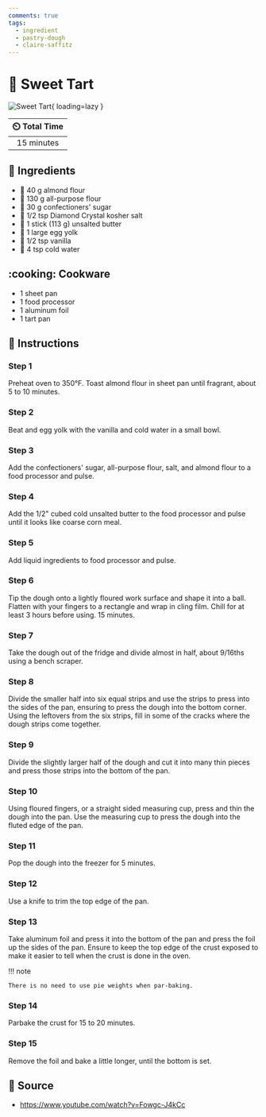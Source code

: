 ```yaml
---
comments: true
tags:
  - ingredient
  - pastry-dough
  - claire-saffitz
---
```

# :pie: Sweet Tart

![Sweet Tart][1]{ loading=lazy }

| :timer_clock: Total Time |
|:-----------------------: |
| 15 minutes |

## :salt: Ingredients

- :chestnut: 40 g almond flour
- :ear_of_rice: 130 g all-purpose flour
- :candy: 30 g confectioners' sugar
- :salt: 1/2 tsp Diamond Crystal kosher salt
- :butter: 1 stick (113 g) unsalted butter
- :egg: 1 large egg yolk
- :icecream: 1/2 tsp vanilla
- :ice_cube: 4 tsp cold water

## :cooking: Cookware

- 1 sheet pan
- 1 food processor
- 1 aluminum foil
- 1 tart pan

## :pencil: Instructions

### Step 1

Preheat oven to 350°F. Toast almond flour in sheet pan until fragrant, about 5 to 10 minutes.

### Step 2

Beat and egg yolk with the vanilla and cold water in a small bowl.

### Step 3

Add the confectioners' sugar, all-purpose flour, salt, and almond flour to a food processor and pulse.

### Step 4

Add the 1/2" cubed cold unsalted butter to the food processor and pulse until it looks like coarse corn meal.

### Step 5

Add liquid ingredients to food processor and pulse.

### Step 6

Tip the dough onto a lightly floured work surface and shape it into a ball. Flatten with your fingers to a rectangle
and wrap in cling film. Chill for at least 3 hours before using. 15 minutes.

### Step 7

Take the dough out of the fridge and divide almost in half, about 9/16ths using a bench scraper.

### Step 8

Divide the smaller half into six equal strips and use the strips to press into the sides of the pan, ensuring to
press the dough into the bottom corner. Using the leftovers from the six strips, fill in some of the cracks where
the dough strips come together.

### Step 9

Divide the slightly larger half of the dough and cut it into many thin pieces and press those strips into the bottom
of the pan.

### Step 10

Using floured fingers, or a straight sided measuring cup, press and thin the dough into the pan. Use the measuring
cup to press the dough into the fluted edge of the pan.

### Step 11

Pop the dough into the freezer for 5 minutes.

### Step 12

Use a knife to trim the top edge of the pan.

### Step 13

Take aluminum foil and press it into the bottom of the pan and press the foil up the sides of the pan. Ensure to
keep the top edge of the crust exposed to make it easier to tell when the crust is done in the oven.

!!! note

    There is no need to use pie weights when par-baking.

### Step 14

Parbake the crust for 15 to 20 minutes.

### Step 15

Remove the foil and bake a little longer, until the bottom is set.

## :link: Source

- <https://www.youtube.com/watch?v=Fowgc-J4kCc>

[1]: <../../assets/images/sweet-pastry.png>
